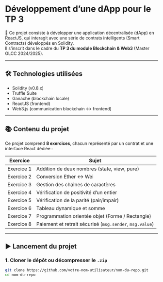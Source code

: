 # Développement d’une dApp pour le TP 3

🎯 Ce projet consiste à développer une application décentralisée (dApp) en ReactJS, qui interagit avec une série de contrats intelligents (Smart Contracts) développés en Solidity.  
Il s’inscrit dans le cadre du **TP 3 du module Blockchain & Web3** (Master GLCC 2024/2025).

---

## 🛠️ Technologies utilisées

- Solidity (v0.8.x)
- Truffle Suite
- Ganache (blockchain locale)
- ReactJS (frontend)
- Web3.js (communication blockchain ↔ frontend)

---

## 📚 Contenu du projet

Ce projet comprend **8 exercices**, chacun représenté par un contrat et une interface React dédiée :

| Exercice | Sujet |
|---------|-------|
| Exercice 1 | Addition de deux nombres (state, view, pure) |
| Exercice 2 | Conversion Ether ↔ Wei |
| Exercice 3 | Gestion des chaînes de caractères |
| Exercice 4 | Vérification de positivité d’un entier |
| Exercice 5 | Vérification de la parité (pair/impair) |
| Exercice 6 | Tableau dynamique et somme |
| Exercice 7 | Programmation orientée objet (Forme / Rectangle) |
| Exercice 8 | Paiement et retrait sécurisé (`msg.sender`, `msg.value`) |

---

## ▶️ Lancement du projet

### 1. Cloner le dépôt ou décompresser le `.zip`
```bash
git clone https://github.com/votre-nom-utilisateur/nom-du-repo.git
cd nom-du-repo

